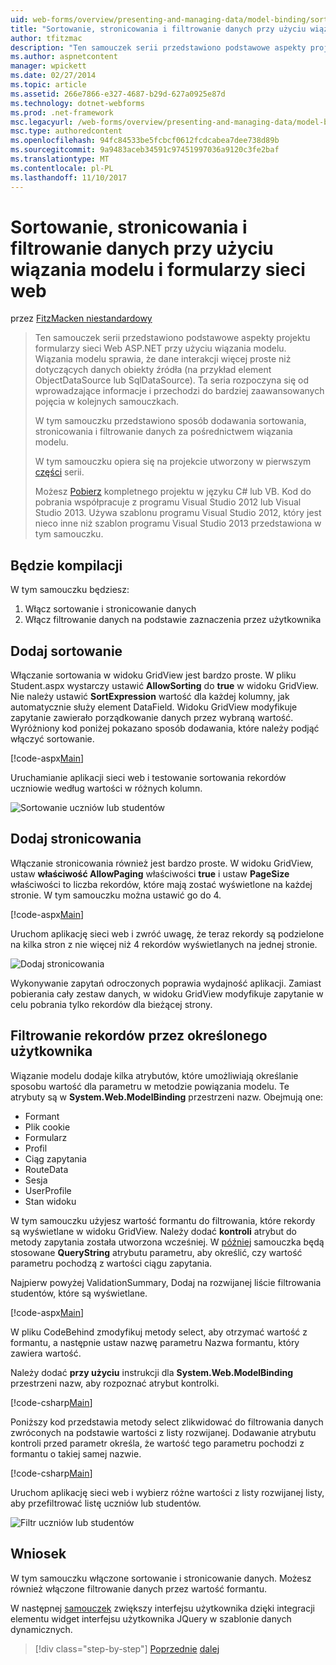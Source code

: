```yaml
---
uid: web-forms/overview/presenting-and-managing-data/model-binding/sorting-paging-and-filtering-data
title: "Sortowanie, stronicowania i filtrowanie danych przy użyciu wiązania modelu i formularzy sieci web | Dokumentacja firmy Microsoft"
author: tfitzmac
description: "Ten samouczek serii przedstawiono podstawowe aspekty projektu formularzy sieci Web ASP.NET przy użyciu wiązania modelu. Wiązania modelu sprawia, że dane interakcji więcej proste-..."
ms.author: aspnetcontent
manager: wpickett
ms.date: 02/27/2014
ms.topic: article
ms.assetid: 266e7866-e327-4687-b29d-627a0925e87d
ms.technology: dotnet-webforms
ms.prod: .net-framework
msc.legacyurl: /web-forms/overview/presenting-and-managing-data/model-binding/sorting-paging-and-filtering-data
msc.type: authoredcontent
ms.openlocfilehash: 94fc84533be5fcbcf0612fcdcabea7dee738d89b
ms.sourcegitcommit: 9a9483aceb34591c97451997036a9120c3fe2baf
ms.translationtype: MT
ms.contentlocale: pl-PL
ms.lasthandoff: 11/10/2017
---
```

<a name="sorting-paging-and-filtering-data-with-model-binding-and-web-forms"></a>Sortowanie, stronicowania i filtrowanie danych przy użyciu wiązania modelu i formularzy sieci web
====================
przez [FitzMacken niestandardowy](https://github.com/tfitzmac)

> Ten samouczek serii przedstawiono podstawowe aspekty projektu formularzy sieci Web ASP.NET przy użyciu wiązania modelu. Wiązania modelu sprawia, że dane interakcji więcej proste niż dotyczących danych obiekty źródła (na przykład element ObjectDataSource lub SqlDataSource). Ta seria rozpoczyna się od wprowadzające informacje i przechodzi do bardziej zaawansowanych pojęcia w kolejnych samouczkach.
> 
> W tym samouczku przedstawiono sposób dodawania sortowania, stronicowania i filtrowanie danych za pośrednictwem wiązania modelu.
> 
> W tym samouczku opiera się na projekcie utworzony w pierwszym [części](retrieving-data.md) serii.
> 
> Możesz [Pobierz](https://go.microsoft.com/fwlink/?LinkId=286116) kompletnego projektu w języku C# lub VB. Kod do pobrania współpracuje z programu Visual Studio 2012 lub Visual Studio 2013. Używa szablonu programu Visual Studio 2012, który jest nieco inne niż szablon programu Visual Studio 2013 przedstawiona w tym samouczku.


## <a name="what-youll-build"></a>Będzie kompilacji

W tym samouczku będziesz:

1. Włącz sortowanie i stronicowanie danych
2. Włącz filtrowanie danych na podstawie zaznaczenia przez użytkownika

## <a name="add-sorting"></a>Dodaj sortowanie

Włączanie sortowania w widoku GridView jest bardzo proste. W pliku Student.aspx wystarczy ustawić **AllowSorting** do **true** w widoku GridView. Nie należy ustawić **SortExpression** wartość dla każdej kolumny, jak automatycznie służy element DataField. Widoku GridView modyfikuje zapytanie zawierało porządkowanie danych przez wybraną wartość. Wyróżniony kod poniżej pokazano sposób dodawania, które należy podjąć włączyć sortowanie.

[!code-aspx[Main](sorting-paging-and-filtering-data/samples/sample1.aspx?highlight=5)]

Uruchamianie aplikacji sieci web i testowanie sortowania rekordów uczniowie według wartości w różnych kolumn.

![Sortowanie uczniów lub studentów](sorting-paging-and-filtering-data/_static/image2.png)

## <a name="add-paging"></a>Dodaj stronicowania

Włączanie stronicowania również jest bardzo proste. W widoku GridView, ustaw **właściwość AllowPaging** właściwości **true** i ustaw **PageSize** właściwości to liczba rekordów, które mają zostać wyświetlone na każdej stronie. W tym samouczku można ustawić go do 4.

[!code-aspx[Main](sorting-paging-and-filtering-data/samples/sample2.aspx?highlight=5)]

Uruchom aplikację sieci web i zwróć uwagę, że teraz rekordy są podzielone na kilka stron z nie więcej niż 4 rekordów wyświetlanych na jednej stronie.

![Dodaj stronicowania](sorting-paging-and-filtering-data/_static/image4.png)

Wykonywanie zapytań odroczonych poprawia wydajność aplikacji. Zamiast pobierania cały zestaw danych, w widoku GridView modyfikuje zapytanie w celu pobrania tylko rekordów dla bieżącej strony.

## <a name="filter-records-by-user-selection"></a>Filtrowanie rekordów przez określonego użytkownika

Wiązanie modelu dodaje kilka atrybutów, które umożliwiają określanie sposobu wartość dla parametru w metodzie powiązania modelu. Te atrybuty są w **System.Web.ModelBinding** przestrzeni nazw. Obejmują one:

- Formant
- Plik cookie
- Formularz
- Profil
- Ciąg zapytania
- RouteData
- Sesja
- UserProfile
- Stan widoku

W tym samouczku użyjesz wartość formantu do filtrowania, które rekordy są wyświetlane w widoku GridView. Należy dodać **kontroli** atrybut do metody zapytania została utworzona wcześniej. W [później](using-query-string-values-to-retrieve-data.md) samouczka będą stosowane **QueryString** atrybutu parametru, aby określić, czy wartość parametru pochodzą z wartości ciągu zapytania.

Najpierw powyżej ValidationSummary, Dodaj na rozwijanej liście filtrowania studentów, które są wyświetlane.

[!code-aspx[Main](sorting-paging-and-filtering-data/samples/sample3.aspx?highlight=3-11)]

W pliku CodeBehind zmodyfikuj metody select, aby otrzymać wartość z formantu, a następnie ustaw nazwę parametru Nazwa formantu, który zawiera wartość.

Należy dodać **przy użyciu** instrukcji dla **System.Web.ModelBinding** przestrzeni nazw, aby rozpoznać atrybut kontrolki.

[!code-csharp[Main](sorting-paging-and-filtering-data/samples/sample4.cs)]

Poniższy kod przedstawia metody select zlikwidować do filtrowania danych zwróconych na podstawie wartości z listy rozwijanej. Dodawanie atrybutu kontroli przed parametr określa, że wartość tego parametru pochodzi z formantu o takiej samej nazwie.

[!code-csharp[Main](sorting-paging-and-filtering-data/samples/sample5.cs)]

Uruchom aplikację sieci web i wybierz różne wartości z listy rozwijanej listy, aby przefiltrować listę uczniów lub studentów.

![Filtr uczniów lub studentów](sorting-paging-and-filtering-data/_static/image6.png)

## <a name="conclusion"></a>Wniosek

W tym samouczku włączone sortowanie i stronicowanie danych. Możesz również włączone filtrowanie danych przez wartość formantu.

W następnej [samouczek](integrating-jquery-ui.md) zwiększy interfejsu użytkownika dzięki integracji elementu widget interfejsu użytkownika JQuery w szablonie danych dynamicznych.

>[!div class="step-by-step"]
[Poprzednie](updating-deleting-and-creating-data.md)
[dalej](integrating-jquery-ui.md)
